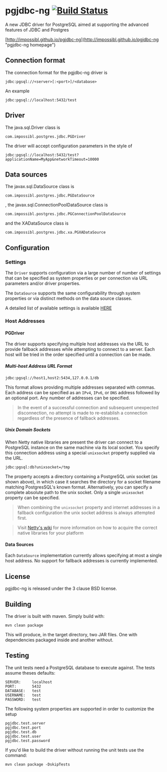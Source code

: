 # pgjdbc-ng   [![Build Status](https://travis-ci.org/impossibl/pgjdbc-ng.png)](https://travis-ci.org/impossibl/pgjdbc-ng)

A new JDBC driver for PostgreSQL aimed at supporting the advanced features of JDBC and Postgres

[http://impossibl.github.io/pgjdbc-ng](http://impossibl.github.io/pgjdbc-ng "pgjdbc-ng homepage")

## Connection format

The connection format for the pgjdbc-ng driver is

	jdbc:pgsql://<server>[:<port>]/<database>

An example

	jdbc:pgsql://localhost:5432/test

## Driver

The java.sql.Driver class is

	com.impossibl.postgres.jdbc.PGDriver

The driver will accept configuration parameters in the style of

	jdbc:pgsql://localhost:5432/test?applicationName=MyApp&networkTimeout=10000

## Data sources

The javax.sql.DataSource class is

	com.impossibl.postgres.jdbc.PGDataSource

, the javax.sql.ConnectionPoolDataSource class is

	com.impossibl.postgres.jdbc.PGConnectionPoolDataSource

and the XADataSource class is

	com.impossibl.postgres.jdbc.xa.PGXADataSource

## Configuration
 
### Settings

The `Driver` supports configuration via a large number of number of settings that can be specified as system 
properties or per connection via URL parameters and/or driver properties.

The `DataSource` supports the same configurability through system properties or via distinct methods on the data
source classes.

A detailed list of available settings is available [HERE](SETTINGS.md) 

### Host Addresses

#### PGDriver
The driver supports specifying multiple host addresses via the URL to provide fallback addresses while attempting to 
connect to a server. Each host will be tried in the order specified until a connection can be made.

##### Multi-host Address URL Format

    jdbc:pgsql://host1,host2:5434,127.0.0.1/db

This format allows providing multiple addresses separated with commas. Each address can be specified as an `IPv4`,
`IPv6`, or `DNS` address followed by an optional port. Any number of addresses can be specified.
  
> In the event of a successful connection and subsequent unexpected disconnection, no attempt is made to 
re-establish a connection regardless of the presence of fallback addresses. 

##### Unix Domain Sockets

When Netty native libraries are present the driver can connect to a PostgreSQL instance on the same machine via
its local socket. You specify this connection address using a special `unixsocket` property supplied via the URL.

    jdbc:pgsql:db?unixsocket=/tmp 

The property accepts a directory containing a PostgreSQL unix socket (as shown above), in which case it searches
the directory for a socket filename matching PostgresSQL's known format. Alternatively, you can specify a complete 
absolute path to the unix socket. Only a single `unixsocket` property can be specified.

> When combining the `unixsocket` property and internet addresses in a fallback configuration the unix socket 
address is always attempted first.

> Visit [Netty's wiki](https://netty.io/wiki/native-transports.html) for more information on how to acquire the correct native libraries for your
platform  

#### Data Sources

Each `DataSource` implementation currently allows specifying at most a single host address. No support for 
fallback addresses is currently implemented.

## License

pgjdbc-ng is released under the 3 clause BSD license.

## Building
The driver is built with maven. Simply build with:

	mvn clean package

This will produce, in the target directory, two JAR files. One with dependencies
packaged inside and another without.

## Testing

The unit tests need a PostgreSQL database to execute against. The tests assume theses defaults:

	SERVER:     localhost
	PORT:       5432
	DATABASE:   test
	USERNAME:   test
	PASSWORD:   test

The following system properties are supported in order to customize the setup

	pgjdbc.test.server
	pgjdbc.test.port
	pgjdbc.test.db
	pgjdbc.test.user
	pgjdbc.test.password

If you'd like to build the driver without running the unit tests use the command:

	mvn clean package -DskipTests
